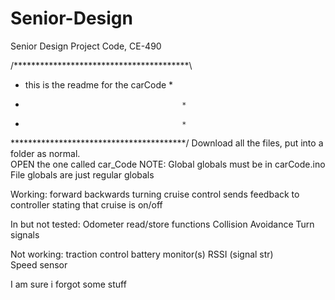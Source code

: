Senior-Design
=============

Senior Design Project Code, CE-490



/****************************************\
* this is the readme for the carCode     *
*                                        *
*                                        *
\****************************************/
Download all the files, put into a folder as normal.  
        OPEN the one called car_Code
        NOTE: Global globals must be in carCode.ino
                File globals are just regular globals


Working:
        forward backwards
        turning
        cruise control
                sends feedback to controller stating that cruise is on/off

In but not tested:
        Odometer read/store functions
        Collision Avoidance
        Turn signals

Not working:
        traction control
        battery monitor(s)
        RSSI (signal str)        
        Speed sensor

        
I am sure i forgot some stuff